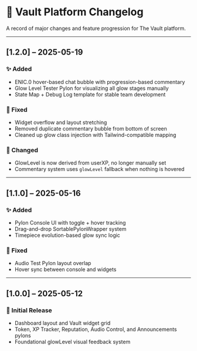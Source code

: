 # 🧿 Vault Platform Changelog

A record of major changes and feature progression for The Vault platform.

---

## [1.2.0] – 2025-05-19

### ✨ Added
- ENIC.0 hover-based chat bubble with progression-based commentary
- Glow Level Tester Pylon for visualizing all glow stages manually
- State Map + Debug Log template for stable team development

### 🔧 Fixed
- Widget overflow and layout stretching
- Removed duplicate commentary bubble from bottom of screen
- Cleaned up glow class injection with Tailwind-compatible mapping

### 🔄 Changed
- GlowLevel is now derived from userXP, no longer manually set
- Commentary system uses `glowLevel` fallback when nothing is hovered

---

## [1.1.0] – 2025-05-16

### ✨ Added
- Pylon Console UI with toggle + hover tracking
- Drag-and-drop SortablePylonWrapper system
- Timepiece evolution-based glow sync logic

### 🔧 Fixed
- Audio Test Pylon layout overlap
- Hover sync between console and widgets

---

## [1.0.0] – 2025-05-12

### 🚀 Initial Release
- Dashboard layout and Vault widget grid
- Token, XP Tracker, Reputation, Audio Control, and Announcements pylons
- Foundational glowLevel visual feedback system 